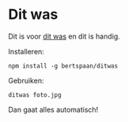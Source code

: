 # Dit was

Dit is voor [dit was](http://bertspaan.nl/ditwas) en dit is handig.

Installeren:

    npm install -g bertspaan/ditwas

Gebruiken:

    ditwas foto.jpg

Dan gaat alles automatisch!        

